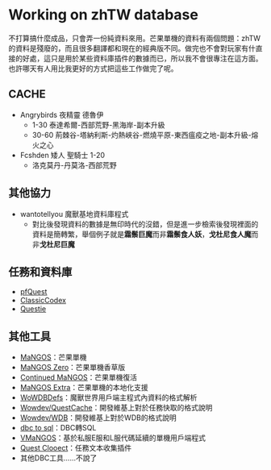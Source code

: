 # Working on zhTW database

不打算搞什麼成品，只會弄一份純資料來用。芒果單機的資料有兩個問題：zhTW的資料是殘廢的，而且很多翻譯都和現在的經典版不同。做完也不會對玩家有什直接的好處，這只是用於某些資料庫插件的數據而已，所以我不會很專注在這方面。也許哪天有人用比我更好的方式把這些工作做完了呢。

## CACHE

* Angrybirds 夜精靈 德魯伊
    * 1-30 泰達希爾-西部荒野-黑海岸-副本升級
	* 30-60 荊棘谷-塔納利斯-灼熱峽谷-燃燒平原-東西瘟疫之地-副本升級-熔火之心
* Fcshden 矮人 聖騎士 1-20
    * 洛克莫丹-丹莫洛-西部荒野

## 其他協力

* wantotellyou 魔獸基地資料庫程式
    * 對比後發現資料的數據是無印時代的沒錯，但是進一步檢索後發現裡面的資料是簡轉繁，舉個例子就是**霜鬃巨魔**而非**霜鬃食人妖**，**戈杜尼食人魔**而非**戈杜尼巨魔**
	
## 任務和資料庫

* [pfQuest](https://gitlab.com/shagu/pfQuest)
* [ClassicCodex](https://github.com/project-classic/ClassicCodex)
* [Questie](https://github.com/AeroScripts/QuestieDev)

## 其他工具

* [MaNGOS](https://github.com/mangos/)：芒果單機
* [MaNGOS Zero](https://github.com/mangoszero)：芒果單機香草版
* [Continued MaNGOS](https://github.com/cmangos)：芒果單機復活
* [MaNGOS Extra](https://github.com/MangosExtras)：芒果單機的本地化支援
* [WoWDBDefs](https://github.com/wowdev/WoWDBDefs)：魔獸世界用戶端主程式內資料的格式解析
* [Wowdev/QuestCache](https://wowdev.wiki/QuestCache.wdb)：開發維基上對於任務快取的格式說明
* [Wowdev/WDB](https://wowdev.wiki/WDB)：開發維基上對於WDB的格式說明
* [dbc to sql](https://code.google.com/archive/p/dbctosql/)：DBC轉SQL
* [VMaNGOS](https://github.com/vmangos)：基於私服E服和L服代碼延續的單機用戶端程式
* [Quest Clooect](https://www.wowinterface.com/downloads/info25268-Quest-CollectorClassic.html)：任務文本收集插件
* 其他DBC工具......不說了